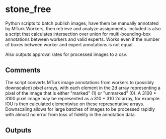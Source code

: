 # stone_free
Python scripts to batch publish images, have them be manually annotated by MTurk Workers, then retrieve and analyze assignments.
Included is also a script that calculates intersection over union for multi-bounding-box annotations between workers and valid experts. Works even if the number of boxes between worker and expert annotations is not equal.

Also outputs approval rates for processed images to a csv.

## Comments
The script converts MTurk image annotations from workers to (possibly downscaled) pixel arrays, with each element in the 2d array representing a pixel of the image that is either "marked" (1) or "unmarked" (0). A 3100 * 3100 pixel image may be represented as a 310 * 310 2d array, for example. IOU is then calculated elementwise on these representative arrays. Downscaling allows for large batches of images to be processed rapidly with almost no error from loss of fidelity in the annotation data.

## Outputs


